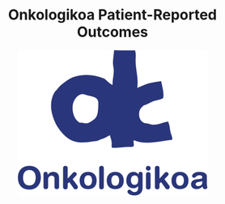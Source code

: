 <h1 align="center">
  Onkologikoa Patient-Reported Outcomes
</h1>

<p align="center">
<img src="https://github.com/ivadym/OnkoPROs/blob/master/OnkoPros/src/assets/logos/onkologikoa.png" />
</p>

